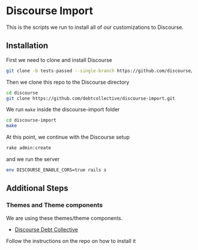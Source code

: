# Discourse Import

This is the scripts we run to install all of our customizations to Discourse.

## Installation

First we need to clone and install Discourse

```bash
git clone -b tests-passed --single-branch https://github.com/discourse/discourse.git
```

Then we clone this repo to the Discourse directory

```bash
cd discourse
git clone https://github.com/debtcollective/discourse-import.git
```

We run `make` inside the discourse-import folder

```bash
cd discourse-import
make
```

At this point, we continue with the Discourse setup

```bash
rake admin:create
```

and we run the server

```bash
env DISCOURSE_ENABLE_CORS=true rails s
```

## Additional Steps

### Themes and Theme components

We are using these themes/theme components.

- [Discourse Debt Collective](https://github.com/debtcollective/discourse-debtcollective-theme)

Follow the instructions on the repo on how to install it
